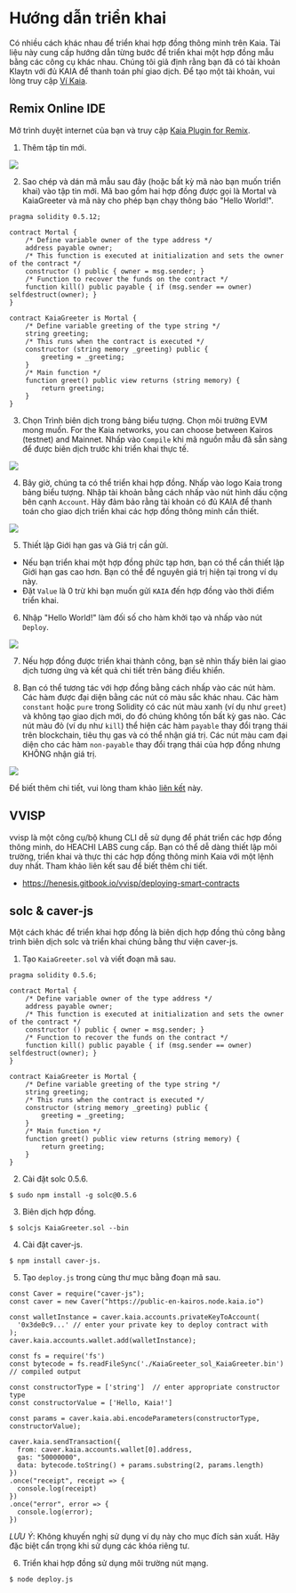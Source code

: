 # Hướng dẫn triển khai

Có nhiều cách khác nhau để triển khai hợp đồng thông minh trên Kaia. Tài liệu này cung cấp hướng dẫn từng bước để triển khai một hợp đồng mẫu bằng các công cụ khác nhau. Chúng tôi giả định rằng bạn đã có tài khoản Klaytn với đủ KAIA để thanh toán phí giao dịch. Để tạo một tài khoản, vui lòng truy cập [Ví Kaia](../../tools/wallets/kaia-wallet.md).

## Remix Online IDE <a id="remix-ide"></a>

Mở trình duyệt internet của bạn và truy cập [Kaia Plugin for Remix](https://ide.klaytn.foundation).

1. Thêm tập tin mới.

![](/img/build/smart-contracts/01_deployment_ide.png)

2. Sao chép và dán mã mẫu sau đây (hoặc bất kỳ mã nào bạn muốn triển khai) vào tập tin mới. Mã bao gồm hai hợp đồng được gọi là Mortal và KaiaGreeter và mã này cho phép bạn chạy thông báo "Hello World!".

```
pragma solidity 0.5.12;

contract Mortal {
    /* Define variable owner of the type address */
    address payable owner;
    /* This function is executed at initialization and sets the owner of the contract */
    constructor () public { owner = msg.sender; }
    /* Function to recover the funds on the contract */
    function kill() public payable { if (msg.sender == owner) selfdestruct(owner); }
}

contract KaiaGreeter is Mortal {
    /* Define variable greeting of the type string */
    string greeting;
    /* This runs when the contract is executed */
    constructor (string memory _greeting) public {
        greeting = _greeting;
    }
    /* Main function */
    function greet() public view returns (string memory) {
        return greeting;
    }
}
```

3. Chọn Trình biên dịch trong bảng biểu tượng. Chọn môi trường EVM mong muốn. For the Kaia networks, you can choose between Kairos (testnet) and Mainnet. Nhấp vào `Compile` khi mã nguồn mẫu đã sẵn sàng để được biên dịch trước khi triển khai thực tế.

![](/img/build/smart-contracts/02_deployment_compile.png)

4. Bây giờ, chúng ta có thể triển khai hợp đồng. Nhấp vào logo Kaia trong bảng biểu tượng. Nhập tài khoản bằng cách nhấp vào nút hình dấu cộng bên cạnh `Account`. Hãy đảm bảo rằng tài khoản có đủ KAIA để thanh toán cho giao dịch triển khai các hợp đồng thông minh cần thiết.

![](/img/build/smart-contracts/05_deployment_account.png)

5. Thiết lập Giới hạn gas và Giá trị cần gửi.

- Nếu bạn triển khai một hợp đồng phức tạp hơn, bạn có thể cần thiết lập Giới hạn gas cao hơn. Bạn có thể để nguyên giá trị hiện tại trong ví dụ này.
- Đặt `Value` là 0 trừ khi bạn muốn gửi `KAIA` đến hợp đồng vào thời điểm triển khai.

6. Nhập "Hello World!" làm đối số cho hàm khởi tạo và nhấp vào nút `Deploy`.

![](/img/build/smart-contracts/03_deployment_hello.png)

7. Nếu hợp đồng được triển khai thành công, bạn sẽ nhìn thấy biên lai giao dịch tương ứng và kết quả chi tiết trên bảng điều khiển.

8. Bạn có thể tương tác với hợp đồng bằng cách nhấp vào các nút hàm. Các hàm được đại diện bằng các nút có màu sắc khác nhau. Các hàm `constant` hoặc `pure` trong Solidity có các nút màu xanh (ví dụ như `greet`) và không tạo giao dịch mới, do đó chúng không tốn bất kỳ gas nào. Các nút màu đỏ (ví dụ như `kill`) thể hiện các hàm `payable` thay đổi trạng thái trên blockchain, tiêu thụ gas và có thể nhận giá trị. Các nút màu cam đại diện cho các hàm `non-payable` thay đổi trạng thái của hợp đồng nhưng KHÔNG nhận giá trị.

![](/img/build/smart-contracts/06_deployment_functions.png)

Để biết thêm chi tiết, vui lòng tham khảo [liên kết](../ide-and-tools/ide-and-tools.md) này.

## VVISP <a id="vvisp"></a>

vvisp là một công cụ/bộ khung CLI dễ sử dụng để phát triển các hợp đồng thông minh, do HEACHI LABS cung cấp. Bạn có thể dễ dàng thiết lập môi trường, triển khai và thực thi các hợp đồng thông minh Kaia với một lệnh duy nhất. Tham khảo liên kết sau để biết thêm chi tiết.

- https://henesis.gitbook.io/vvisp/deploying-smart-contracts

## solc & caver-js <a id="solc-caver-js"></a>

Một cách khác để triển khai hợp đồng là biên dịch hợp đồng thủ công bằng trình biên dịch solc và triển khai chúng bằng thư viện caver-js.

1. Tạo `KaiaGreeter.sol` và viết đoạn mã sau.

```
pragma solidity 0.5.6;

contract Mortal {
    /* Define variable owner of the type address */
    address payable owner;
    /* This function is executed at initialization and sets the owner of the contract */
    constructor () public { owner = msg.sender; }
    /* Function to recover the funds on the contract */
    function kill() public payable { if (msg.sender == owner) selfdestruct(owner); }
}

contract KaiaGreeter is Mortal {
    /* Define variable greeting of the type string */
    string greeting;
    /* This runs when the contract is executed */
    constructor (string memory _greeting) public {
        greeting = _greeting;
    }
    /* Main function */
    function greet() public view returns (string memory) {
        return greeting;
    }
}
```

2. Cài đặt solc 0.5.6.

```
$ sudo npm install -g solc@0.5.6
```

3. Biên dịch hợp đồng.

```
$ solcjs KaiaGreeter.sol --bin
```

4. Cài đặt caver-js.

```
$ npm install caver-js.
```

5. Tạo `deploy.js` trong cùng thư mục bằng đoạn mã sau.

```
const Caver = require("caver-js");
const caver = new Caver("https://public-en-kairos.node.kaia.io")

const walletInstance = caver.kaia.accounts.privateKeyToAccount(
  '0x3de0c9...' // enter your private key to deploy contract with
);
caver.kaia.accounts.wallet.add(walletInstance);

const fs = require('fs')
const bytecode = fs.readFileSync('./KaiaGreeter_sol_KaiaGreeter.bin') // compiled output

const constructorType = ['string']  // enter appropriate constructor type
const constructorValue = ['Hello, Kaia!']

const params = caver.kaia.abi.encodeParameters(constructorType, constructorValue);

caver.kaia.sendTransaction({
  from: caver.kaia.accounts.wallet[0].address,
  gas: "50000000",
  data: bytecode.toString() + params.substring(2, params.length)
})
.once("receipt", receipt => {
  console.log(receipt)
})
.once("error", error => {
  console.log(error);
})
```

_LƯU Ý_: Không khuyến nghị sử dụng ví dụ này cho mục đích sản xuất. Hãy đặc biệt cẩn trọng khi sử dụng các khóa riêng tư.

6. Triển khai hợp đồng sử dụng môi trường nút mạng.

```
$ node deploy.js
```

